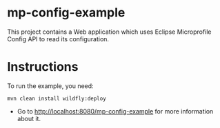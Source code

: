 # mp-config-example

This project contains a Web application which uses Eclipse Microprofile Config API to read its configuration.

# Instructions

To run the example, you need:

````
mvn clean install wildfly:deploy
````

* Go to [http://localhost:8080/mp-config-example](http://localhost:8080/mp-config-example) for more information about it. 


